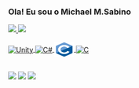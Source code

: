 ### Ola! Eu sou o Michael M.Sabino 

<!--
**TrilloBit3s/TrilloBit3s** is a ✨ _special_ ✨ repository because its `README.md` (this file) appears on your GitHub profile.

Here are some ideas to get you started:

- 🔭 Hoje trabalho com Desenvolvimento de Jogos, Web e Robótica.
- 🌱 Estudando HTML/CSS/JavaScript/C/C#
- ⚡ Ocarina of time sempre será o melhor -->


<div align="left"> <!-- trocar para "center" quando as curiosidades estiverem ativadas -->
  <a href="https://github.com/TrilloBit3s">
  <img height="160em" src="https://github-readme-stats.vercel.app/api?username=trillobit3s&show_icons=true&theme=dracula&include_all_commits=true&count_private=true"/>
  <img height="160em" src="https://github-readme-stats.vercel.app/api/top-langs/?username=trillobit3s&layout=compact&langs_count=7&theme=dracula"/>
</div>
  <div style="display: inline_block"><br>  
  <!--
  <img align="center" alt="HTML" height="30" width="40" src="https://raw.githubusercontent.com/devicons/devicon/master/icons/html5/html5-original.svg">
  <img align="center" alt="CSS" height="30" width="40" src="https://raw.githubusercontent.com/devicons/devicon/master/icons/css3/css3-original.svg">
  <img align="center" alt="Js" height="30" width="40" src="https://raw.githubusercontent.com/devicons/devicon/master/icons/javascript/javascript-plain.svg">
  -->	  
  <img align="center" alt="Unity" height="30" width="40" src="https://visualpharm.com/assets/391/Unity-595b40b85ba036ed117db6b5.svg">
  <img align="center" alt="C#" height="30" width="40" src="https://visualpharm.com/assets/698/C%20Sharp%20Logo-595b40b65ba036ed117d3edd.svg">
  <img align="center" alt="C" height="30" width="40" src="https://raw.githubusercontent.com/devicons/devicon/master/icons/c/c-original.svg">
  <img align="center" alt="C" height="30" width="40" src="https://www.vectorlogo.zone/logos/arduino/arduino-ar21.svg">
   
</div>
  
  ##
  
  <div>
        <a href ="https://www.youtube.com/@trillobit3sGames" target="_blank"><img src="https://img.shields.io/badge/YouTube-FF0000?style=for-the-badge&logo=youtube&logoColor=white" target="_blank"></a>
	<a href ="https://instagram.com/trillobit3s" target="_blank"><img src="https://img.shields.io/badge/-Instagram-%23E4405F?style=for-the-badge&logo=instagram&logoColor=white" target="_blank"></a>
	<!--<a href ="mailto:contato.trillobit3s@gmail.com"><img src="https://img.shields.io/badge/Gmail-D14836?style=for-the-badge&logo=gmail&logoColor=white" target="_blank"></a>-->
	<a href="#" target="_blank"><img src="https://img.shields.io/badge/Unity-100000?style=for-the-badge&logo=unity&logoColor=white"></a>       	  
  </div>
